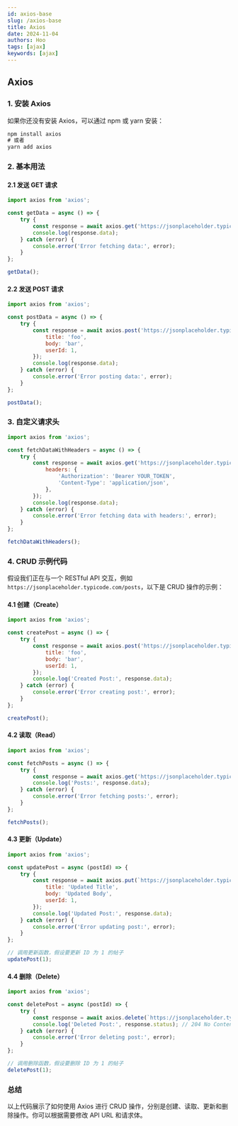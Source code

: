```yaml
---
id: axios-base
slug: /axios-base
title: Axios
date: 2024-11-04
authors: Hoo
tags: [ajax]
keywords: [ajax]
---
```


## Axios

### 1. 安装 Axios

如果你还没有安装 Axios，可以通过 npm 或 yarn 安装：

```js
npm install axios
# 或者
yarn add axios
```

### 2. 基本用法

#### 2.1 发送 GET 请求

```js
import axios from 'axios';

const getData = async () => {
    try {
        const response = await axios.get('https://jsonplaceholder.typicode.com/posts');
        console.log(response.data);
    } catch (error) {
        console.error('Error fetching data:', error);
    }
};

getData();
```

#### 2.2 发送 POST 请求

```js
import axios from 'axios';

const postData = async () => {
    try {
        const response = await axios.post('https://jsonplaceholder.typicode.com/posts', {
            title: 'foo',
            body: 'bar',
            userId: 1,
        });
        console.log(response.data);
    } catch (error) {
        console.error('Error posting data:', error);
    }
};

postData();
```

### 3. 自定义请求头

```js
import axios from 'axios';

const fetchDataWithHeaders = async () => {
    try {
        const response = await axios.get('https://jsonplaceholder.typicode.com/posts', {
            headers: {
                'Authorization': 'Bearer YOUR_TOKEN',
                'Content-Type': 'application/json',
            },
        });
        console.log(response.data);
    } catch (error) {
        console.error('Error fetching data with headers:', error);
    }
};

fetchDataWithHeaders();
```



### 4. CRUD 示例代码

假设我们正在与一个 RESTful API 交互，例如 `https://jsonplaceholder.typicode.com/posts`，以下是 CRUD 操作的示例：

#### 4.1 创建（Create）

```js
import axios from 'axios';

const createPost = async () => {
    try {
        const response = await axios.post('https://jsonplaceholder.typicode.com/posts', {
            title: 'foo',
            body: 'bar',
            userId: 1,
        });
        console.log('Created Post:', response.data);
    } catch (error) {
        console.error('Error creating post:', error);
    }
};

createPost();
```

#### 4.2 读取（Read）

```js
import axios from 'axios';

const fetchPosts = async () => {
    try {
        const response = await axios.get('https://jsonplaceholder.typicode.com/posts');
        console.log('Posts:', response.data);
    } catch (error) {
        console.error('Error fetching posts:', error);
    }
};

fetchPosts();
```

#### 4.3 更新（Update）

```js
import axios from 'axios';

const updatePost = async (postId) => {
    try {
        const response = await axios.put(`https://jsonplaceholder.typicode.com/posts/${postId}`, {
            title: 'Updated Title',
            body: 'Updated Body',
            userId: 1,
        });
        console.log('Updated Post:', response.data);
    } catch (error) {
        console.error('Error updating post:', error);
    }
};

// 调用更新函数，假设要更新 ID 为 1 的帖子
updatePost(1);
```

#### 4.4 删除（Delete）

```js
import axios from 'axios';

const deletePost = async (postId) => {
    try {
        const response = await axios.delete(`https://jsonplaceholder.typicode.com/posts/${postId}`);
        console.log('Deleted Post:', response.status); // 204 No Content
    } catch (error) {
        console.error('Error deleting post:', error);
    }
};

// 调用删除函数，假设要删除 ID 为 1 的帖子
deletePost(1);
```

### 总结

以上代码展示了如何使用 Axios 进行 CRUD 操作，分别是创建、读取、更新和删除操作。你可以根据需要修改 API URL 和请求体。

